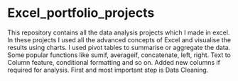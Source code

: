 # Excel_portfolio_projects
This repository contains all the data analysis projects which I made in excel. In these projects I used all the advanced concepts of Excel and visualise the results using charts.
I used pivot tables to summarise or aggregate the data. Some popular functions like sumif, averageif, concatenate, left, right. Text to Column feature, conditional formatting and so on.
Added new columns if required for analysis.
First and most important step is Data Cleaning.
